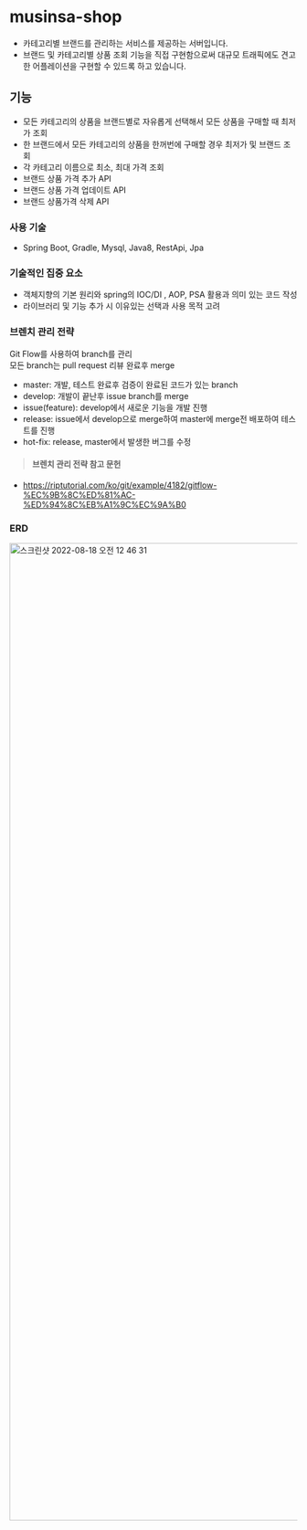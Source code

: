 # musinsa-shop
+  카테고리별 브랜드를 관리하는 서비스를 제공하는 서버입니다.
+ 브랜드 및 카테고리별 상품 조회 기능을 직접 구현함으로써 대규모 트래픽에도 견고한 어플레이션을 구현할 수 있드록 하고 있습니다.

## 기능
+ 모든 카테고리의 상품을 브랜드별로 자유롭게 선택해서 모든 상품을 구매할 때 최저가 조회
+ 한 브랜드에서 모든 카테고리의 상품을 한꺼번에 구매할 경우 최저가 및 브랜드 조회
+ 각 카테고리 이름으로 최소, 최대 가격 조회
+ 브랜드 상품 가격 추가 API
+ 브랜드 상품 가격 업데이트 API
+ 브랜드 상품가격 삭제 API

### 사용 기술
+ Spring Boot, Gradle, Mysql, Java8, RestApi, Jpa

### 기술적인 집중 요소
+ 객체지향의 기본 원리와 spring의 IOC/DI , AOP, PSA 활용과 의미 있는 코드 작성
+ 라이브러리 및 기능 추가 시 이유있는 선택과 사용 목적 고려

### 브렌치 관리 전략
Git Flow를 사용하여 branch를 관리   
모든 branch는 pull request 리뷰 완료후 merge   


+ master: 개발, 테스트 완료후 검증이 완료된 코드가 있는 branch
+ develop: 개발이 끝난후 issue branch를 merge
+ issue(feature): develop에서 새로운 기능을 개발 진행
+ release: issue에서 develop으로 merge하여 master에 merge전 배포하여 테스트를 진행
+ hot-fix: release, master에서 발생한 버그를 수정

> #### 브렌치 관리 전략 참고 문헌
+ https://riptutorial.com/ko/git/example/4182/gitflow-%EC%9B%8C%ED%81%AC-%ED%94%8C%EB%A1%9C%EC%9A%B0

### ERD
<img width="1712" alt="스크린샷 2022-08-18 오전 12 46 31" src="https://user-images.githubusercontent.com/29122916/185326603-9ab962af-00a1-4ba5-9674-e0536ccc5c05.png">

